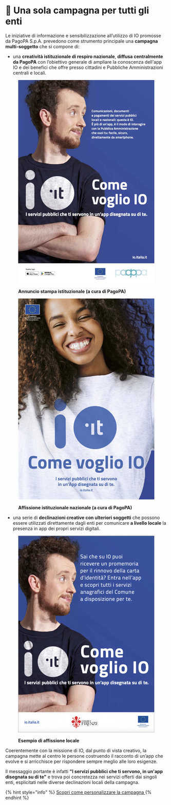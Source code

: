 # 🎯 Una sola campagna per tutti gli enti

Le iniziative di informazione e sensibilizzazione all’utilizzo di IO promosse da PagoPA S.p.A. prevedono come strumento principale una **campagna multi-soggetto** che si compone di:

* una **creatività istituzionale di respiro nazionale**, **diffusa centralmente da PagoPA** con l’obiettivo generale di ampliare la conoscenza dell'app IO e dei benefici che offre presso cittadini e Pubbliche Amministrazioni centrali e locali.

<figure><img src="../.gitbook/assets/275x410_Affari e Finanza_PagoPA_PA copia 2.jpg" alt=""><figcaption><p><strong>Annuncio stampa istituzionale (a cura di PagoPA)</strong></p></figcaption></figure>



<figure><img src="../.gitbook/assets/120x180_mupi_PagoPA_IO_ragazza_LR (4).jpg" alt=""><figcaption><p><strong>Affissione istituzionale nazionale (a cura di PagoPA)</strong></p></figcaption></figure>

* una serie di **declinazioni creative con ulteriori soggetti** che possono essere utilizzati direttamente dagli enti per comunicare **a livello locale** la presenza in app dei propri servizi digitali.

<figure><img src="../.gitbook/assets/Schermata 2023-01-31 alle 10.48.19.png" alt=""><figcaption><p><strong>Esempio di affissione locale</strong></p></figcaption></figure>

Coerentemente con la missione di IO, dal punto di vista creativo, la campagna mette al centro le persone costruendo il racconto di un’app che evolve e si arricchisce per rispondere sempre meglio alle loro esigenze.

Il messaggio portante è infatti **"I servizi pubblici che ti servono, in un'app disegnata su di te"** e trova poi concretezza nei servizi offerti dai singoli enti, esplicitati nelle diverse declinazioni locali della campagna.&#x20;

{% hint style="info" %}
[Scopri come personalizzare la campagna ](../i-materiali/materiali-creativi/template-grafici.md)
{% endhint %}
